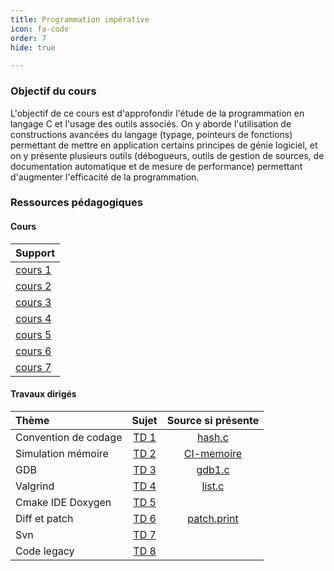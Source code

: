 ```yaml
---
title: Programmation impérative 
icon: fa-code
order: 7
hide: true

---
```


### Objectif du cours
L'objectif de ce cours est d'approfondir l'étude de la programmation en langage
C et l'usage des outils associés. On y aborde l'utilisation de constructions
avancées du langage (typage, pointeurs de fonctions) permettant de mettre en
application certains principes de génie logiciel, et on y présente plusieurs
outils (débogueurs, outils de gestion de sources, de documentation automatique
et de mesure de performance) permettant d'augmenter l'efficacité de la
programmation.

### Ressources pédagogiques

#### Cours 

| Support   |
| :--       |
| [cours 1] |
| [cours 2] |
| [cours 3] |
| [cours 4] |
| [cours 5] |
| [cours 6] |
| [cours 7] |

#### Travaux dirigés

| Thème                  | Sujet  | Source si présente |
| :----                  | :---:  | :----:             |
| Convention de codage  | [TD 1] | [hash.c]           |
| Simulation mémoire    | [TD 2] | [CI-memoire]       |
| GDB                   | [TD 3] | [gdb1.c]           |
| Valgrind              | [TD 4] | [list.c]           |
| Cmake IDE Doxygen     | [TD 5] |                    |
| Diff et patch         | [TD 6] | [patch.print]      |
| Svn                   | [TD 7] |                    |
| Code legacy           | [TD 8] |                    |

[cours 1]:https://www.labri.fr/perso/allali/wp-content/uploads/2015/01/pg106_cours1.pdf
[cours 2]:https://www.labri.fr/perso/allali/wp-content/uploads/2015/01/pg106_cours2.pdf
[cours 3]:https://www.labri.fr/perso/allali/wp-content/uploads/2015/01/pg106_cours3.pdf
[cours 4]:https://www.labri.fr/perso/allali/wp-content/uploads/2015/01/pg106_cours4.pdf
[cours 5]:https://www.labri.fr/perso/allali/wp-content/uploads/2015/01/pg106_cours5.pdf
[cours 6]:https://www.labri.fr/perso/allali/wp-content/uploads/2015/01/pg106_cours6.pdf
[cours 7]:https://www.labri.fr/perso/allali/wp-content/uploads/2015/01/pg106_cours7.pdf

[notes 1]:/assets/pdf/notes1
[notes 2]:/assets/pdf/notes2
[notes 3]:/assets/pdf/notes3
[notes 4]:/assets/pdf/notes4
[notes 5]:/assets/pdf/notes5
[notes 6]:/assets/pdf/notes6
[notes 7]:/assets/pdf/notes7

[hash.c]:http://www.labri.fr/perso/allali/wp-content/uploads/2015/01/hash.c.gz
[CI-memoire]:https://www.labri.fr/perso/allali/wp-content/uploads/2015/01/CI-memoire.pdf
[gdb1.c]:http://www.labri.fr/perso/allali/?attachment_id=871
[list.c]:http://www.labri.fr/perso/allali/wp-content/uploads/2015/01/list.c.gz
[patch.print]:http://www.labri.fr/perso/allali/wp-content/uploads/2015/01/patch.print_.gz

[TD 1]:https://www.labri.fr/perso/allali/wp-content/uploads/2015/01/td_coding-sujet.pdf
[TD 2]:https://www.labri.fr/perso/allali/wp-content/uploads/2015/01/Exercices-de-simulation-m%C3%A9moire.pdf
[TD 3]:https://www.labri.fr/perso/allali/wp-content/uploads/2015/01/td_gdb_valgrind-sujet.pdf
[TD 4]:https://www.labri.fr/perso/allali/wp-content/uploads/2015/01/td_valgrind-sujet.pdf
[TD 5]:https://www.labri.fr/perso/allali/wp-content/uploads/2015/01/td_cmake-ide-doxygen-sujet.pdf
[TD 6]:https://www.labri.fr/perso/allali/wp-content/uploads/2015/01/td-diff-patch-svn-git-sujet.pdf
[TD 7]:https://www.labri.fr/perso/allali/wp-content/uploads/2015/01/td-svn-tests-sujet.pdf
[TD 8]:https://www.labri.fr/perso/allali/wp-content/uploads/2015/01/td-code-legacy-sujet.pdf

[Notes 6]:/assets/md/imp/diff
[Notes 7]:/assets/md/imp/svn

<!---------------------------------------->
<!-- [notes-td 1]:/assets/pdf/notes-td1 -->
<!-- [notes-td 2]:/assets/pdf/notes-td2 -->
<!-- [notes-td 3]:/assets/pdf/notes-td3 -->
<!-- [notes-td 4]:/assets/pdf/notes-td4 -->
<!-- [notes-td 5]:/assets/pdf/notes-td5 -->
<!-- [notes-td 6]:/assets/pdf/notes-td6 -->
<!-- [notes-td 7]:/assets/pdf/notes-td7 -->
<!-- [notes-td 8]:/assets/pdf/notes-td8 -->
<!--                                    -->
<!--  Notes personnelles |              -->
<!--  :---               |              -->
<!--  [notes-td1]        |              -->
<!--  [notes-td2]        |              -->
<!--  [notes-td3]        |              -->
<!--  [notes-td4]        |              -->
<!--  [notes-td5]        |              -->
<!--  [notes-td6]        |              -->
<!--  [notes-td7]        |              -->
<!--  [notes-td8]        |              -->
<!---------------------------------------->


